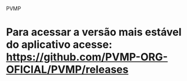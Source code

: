 PVMP

Para acessar a versão mais estável do aplicativo acesse:
https://github.com/PVMP-ORG-OFICIAL/PVMP/releases
====
